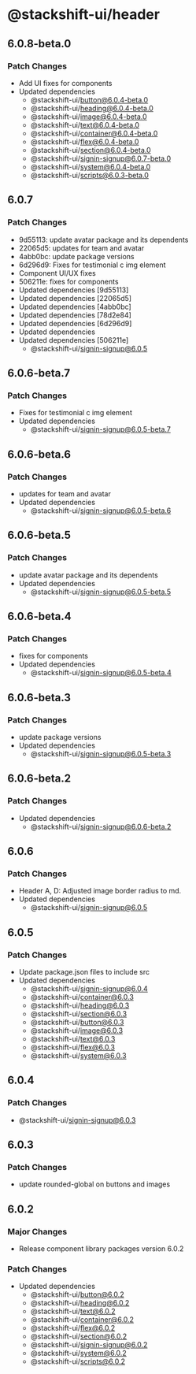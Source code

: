 # @stackshift-ui/header

## 6.0.8-beta.0

### Patch Changes

- Add UI fixes for components
- Updated dependencies
  - @stackshift-ui/button@6.0.4-beta.0
  - @stackshift-ui/heading@6.0.4-beta.0
  - @stackshift-ui/image@6.0.4-beta.0
  - @stackshift-ui/text@6.0.4-beta.0
  - @stackshift-ui/container@6.0.4-beta.0
  - @stackshift-ui/flex@6.0.4-beta.0
  - @stackshift-ui/section@6.0.4-beta.0
  - @stackshift-ui/signin-signup@6.0.7-beta.0
  - @stackshift-ui/system@6.0.4-beta.0
  - @stackshift-ui/scripts@6.0.3-beta.0

## 6.0.7

### Patch Changes

- 9d55113: update avatar package and its dependents
- 22065d5: updates for team and avatar
- 4abb0bc: update package versions
- 6d296d9: Fixes for testimonial c img element
- Component UI/UX fixes
- 506211e: fixes for components
- Updated dependencies [9d55113]
- Updated dependencies [22065d5]
- Updated dependencies [4abb0bc]
- Updated dependencies [78d2e84]
- Updated dependencies [6d296d9]
- Updated dependencies
- Updated dependencies [506211e]
  - @stackshift-ui/signin-signup@6.0.5

## 6.0.6-beta.7

### Patch Changes

- Fixes for testimonial c img element
- Updated dependencies
  - @stackshift-ui/signin-signup@6.0.5-beta.7

## 6.0.6-beta.6

### Patch Changes

- updates for team and avatar
- Updated dependencies
  - @stackshift-ui/signin-signup@6.0.5-beta.6

## 6.0.6-beta.5

### Patch Changes

- update avatar package and its dependents
- Updated dependencies
  - @stackshift-ui/signin-signup@6.0.5-beta.5

## 6.0.6-beta.4

### Patch Changes

- fixes for components
- Updated dependencies
  - @stackshift-ui/signin-signup@6.0.5-beta.4

## 6.0.6-beta.3

### Patch Changes

- update package versions
- Updated dependencies
  - @stackshift-ui/signin-signup@6.0.5-beta.3

## 6.0.6-beta.2

### Patch Changes

- Updated dependencies
  - @stackshift-ui/signin-signup@6.0.6-beta.2

## 6.0.6

### Patch Changes

- Header A, D: Adjusted image border radius to md.
- Updated dependencies
  - @stackshift-ui/signin-signup@6.0.5

## 6.0.5

### Patch Changes

- Update package.json files to include src
- Updated dependencies
  - @stackshift-ui/signin-signup@6.0.4
  - @stackshift-ui/container@6.0.3
  - @stackshift-ui/heading@6.0.3
  - @stackshift-ui/section@6.0.3
  - @stackshift-ui/button@6.0.3
  - @stackshift-ui/image@6.0.3
  - @stackshift-ui/text@6.0.3
  - @stackshift-ui/flex@6.0.3
  - @stackshift-ui/system@6.0.3

## 6.0.4

### Patch Changes

- @stackshift-ui/signin-signup@6.0.3

## 6.0.3

### Patch Changes

- update rounded-global on buttons and images

## 6.0.2

### Major Changes

- Release component library packages version 6.0.2

### Patch Changes

- Updated dependencies
  - @stackshift-ui/button@6.0.2
  - @stackshift-ui/heading@6.0.2
  - @stackshift-ui/text@6.0.2
  - @stackshift-ui/container@6.0.2
  - @stackshift-ui/flex@6.0.2
  - @stackshift-ui/section@6.0.2
  - @stackshift-ui/signin-signup@6.0.2
  - @stackshift-ui/system@6.0.2
  - @stackshift-ui/scripts@6.0.2
